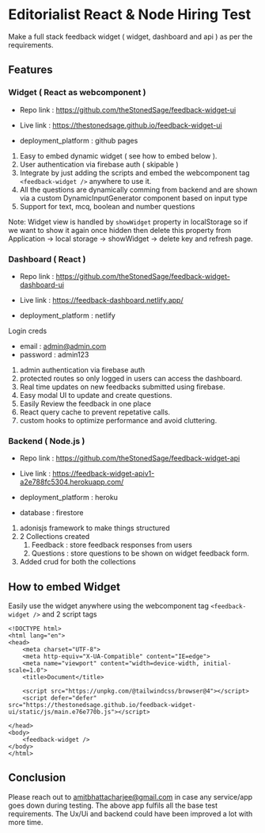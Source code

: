 # Editorialist React & Node Hiring Test

Make a full stack feedback widget ( widget, dashboard and api ) as per the requirements.

## Features

### Widget ( React as webcomponent )

* Repo link : https://github.com/theStonedSage/feedback-widget-ui
* Live link : https://thestonedsage.github.io/feedback-widget-ui

* deployment_platform : github pages

1. Easy to embed dynamic widget ( see how to embed below ).
2. User authentication via firebase auth ( skipable )
3. Integrate by just adding the scripts and embed the webcomponent tag `<feedback-widget />` anywhere to use it.
4. All the questions are dynamically comming from backend and are shown via a custom DynamicInputGenerator component based on input type
5. Support for text, mcq, boolean and number questions

Note: Widget view is handled by `showWidget` property in localStorage so if we want to show it again once hidden then delete this property from Application -> local storage -> showWidget -> delete key and refresh page.

### Dashboard ( React )

* Repo link : https://github.com/theStonedSage/feedback-widget-dashboard-ui
* Live link : https://feedback-dashboard.netlify.app/

* deployment_platform : netlify 

Login creds
* email : admin@admin.com
* password : admin123

1. admin authentication via firebase auth
2. protected routes so only logged in users can access the dashboard.
3. Real time updates on new feedbacks submitted using firebase.
4. Easy modal UI to update and create questions.
5. Easily Review the feedback in one place
6. React query cache to prevent repetative calls.
7. custom hooks to optimize performance and avoid cluttering.

### Backend ( Node.js )

* Repo link : https://github.com/theStonedSage/feedback-widget-api
* Live link : https://feedback-widget-apiv1-a2e788fc5304.herokuapp.com/

* deployment_platform : heroku 

* database : firestore

1. adonisjs framework to make things structured
2. 2 Collections created
   1. Feedback : store feedback responses from users
   2. Questions : store questions to be shown on widget feedback form.
3. Added crud for both the collections

## How to embed Widget

Easily use the widget anywhere using the webcomponent tag `<feedback-widget />` and 2 script tags

```
<!DOCTYPE html>
<html lang="en">
<head>
    <meta charset="UTF-8">
    <meta http-equiv="X-UA-Compatible" content="IE=edge">
    <meta name="viewport" content="width=device-width, initial-scale=1.0">
    <title>Document</title>
    
    <script src="https://unpkg.com/@tailwindcss/browser@4"></script>
    <script defer="defer" src="https://thestonedsage.github.io/feedback-widget-ui/static/js/main.e76e770b.js"></script>

</head>
<body>
    <feedback-widget />
</body>
</html>
```

## Conclusion

Please reach out to amitbhattacharjee@gmail.com in case any service/app goes down during testing. The above app fulfils all the base test requirements. The Ux/Ui and backend could have been improved a lot with more time.




